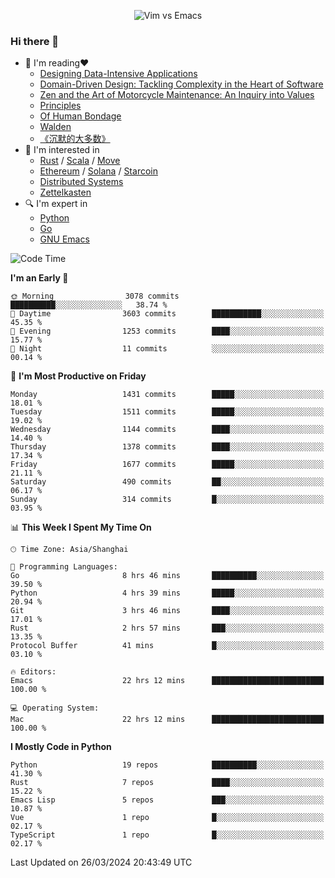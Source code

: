 <p align="center">
    <img src="https://gist.githubusercontent.com/coldnight/e696baffb094e71c96cb302118878eae/raw/40ea5053a6f66cc65f90f437e4173497da225958/banner.gif" alt="Vim vs Emacs" />
</p>

### Hi there 👋

- 📖 I'm reading❤️
    + [Designing Data-Intensive Applications](https://www.oreilly.com/library/view/designing-data-intensive-applications/9781491903063/)
    + [Domain-Driven Design: Tackling Complexity in the Heart of Software](https://www.dddcommunity.org/book/evans_2003/)
    + [Zen and the Art of Motorcycle Maintenance: An Inquiry into Values](https://en.wikipedia.org/wiki/Zen_and_the_Art_of_Motorcycle_Maintenance)
    + [Principles](https://www.principles.com/)
    + [Of Human Bondage](https://en.wikipedia.org/wiki/Of_Human_Bondage)
    + [Walden](https://en.wikipedia.org/wiki/Walden)
    + [《沉默的大多数》](https://en.wikipedia.org/wiki/Silent_majority)
- 🌱 I'm interested in
    + [Rust](https://www.rust-lang.org/) / [Scala](https://www.scala-lang.org/) / [Move](https://github.com/move-language/move/)
    + [Ethereum](https://ethereum.org/en/) / [Solana](https://solana.com/) / [Starcoin](https://github.com/starcoinorg/starcoin)
	+ [Distributed Systems](https://www.linuxzen.com/notes/topics/20200320174417_%E5%88%86%E5%B8%83%E5%BC%8F/)
	+ [Zettelkasten](https://www.linuxzen.com/notes/notes/20220120080920-slip_box/)
- 🔍 I'm expert in
    + [Python](https://www.python.org/)
    + [Go](https://go.dev/)
    + [GNU Emacs](https://www.gnu.org/software/emacs/)

<!--START_SECTION:waka-->
![Code Time](http://img.shields.io/badge/Code%20Time-2%2C762%20hrs%2053%20mins-blue)

**I'm an Early 🐤** 

```text
🌞 Morning                3078 commits        ██████████░░░░░░░░░░░░░░░   38.74 % 
🌆 Daytime                3603 commits        ███████████░░░░░░░░░░░░░░   45.35 % 
🌃 Evening                1253 commits        ████░░░░░░░░░░░░░░░░░░░░░   15.77 % 
🌙 Night                  11 commits          ░░░░░░░░░░░░░░░░░░░░░░░░░   00.14 % 
```
📅 **I'm Most Productive on Friday** 

```text
Monday                   1431 commits        █████░░░░░░░░░░░░░░░░░░░░   18.01 % 
Tuesday                  1511 commits        █████░░░░░░░░░░░░░░░░░░░░   19.02 % 
Wednesday                1144 commits        ████░░░░░░░░░░░░░░░░░░░░░   14.40 % 
Thursday                 1378 commits        ████░░░░░░░░░░░░░░░░░░░░░   17.34 % 
Friday                   1677 commits        █████░░░░░░░░░░░░░░░░░░░░   21.11 % 
Saturday                 490 commits         ██░░░░░░░░░░░░░░░░░░░░░░░   06.17 % 
Sunday                   314 commits         █░░░░░░░░░░░░░░░░░░░░░░░░   03.95 % 
```


📊 **This Week I Spent My Time On** 

```text
🕑︎ Time Zone: Asia/Shanghai

💬 Programming Languages: 
Go                       8 hrs 46 mins       ██████████░░░░░░░░░░░░░░░   39.50 % 
Python                   4 hrs 39 mins       █████░░░░░░░░░░░░░░░░░░░░   20.94 % 
Git                      3 hrs 46 mins       ████░░░░░░░░░░░░░░░░░░░░░   17.01 % 
Rust                     2 hrs 57 mins       ███░░░░░░░░░░░░░░░░░░░░░░   13.35 % 
Protocol Buffer          41 mins             █░░░░░░░░░░░░░░░░░░░░░░░░   03.10 % 

🔥 Editors: 
Emacs                    22 hrs 12 mins      █████████████████████████   100.00 % 

💻 Operating System: 
Mac                      22 hrs 12 mins      █████████████████████████   100.00 % 
```

**I Mostly Code in Python** 

```text
Python                   19 repos            ██████████░░░░░░░░░░░░░░░   41.30 % 
Rust                     7 repos             ████░░░░░░░░░░░░░░░░░░░░░   15.22 % 
Emacs Lisp               5 repos             ███░░░░░░░░░░░░░░░░░░░░░░   10.87 % 
Vue                      1 repo              █░░░░░░░░░░░░░░░░░░░░░░░░   02.17 % 
TypeScript               1 repo              █░░░░░░░░░░░░░░░░░░░░░░░░   02.17 % 
```




 Last Updated on 26/03/2024 20:43:49 UTC
<!--END_SECTION:waka-->
